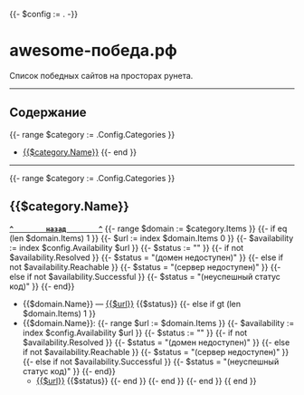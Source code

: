 {{- $config := . -}}
# <a name="start"></a>awesome-победа.рф

Список победных сайтов на просторах рунета.

---

## <a name="toc"></a>Содержание
{{- range $category := .Config.Categories }}
- [{{$category.Name}}](#{{$category.ID}})
{{- end }}

---

{{- range $category := .Config.Categories }}
## <a name="{{$category.ID}}"></a>{{$category.Name}}
**[`^        назад        ^`](#start)**
    {{- range $domain := $category.Items }}
        {{- if eq (len $domain.Items) 1 }}
            {{- $url := index $domain.Items 0 }}
            {{- $availability := index $config.Availability $url }}
            {{- $status := "" }}
            {{- if not $availability.Resolved }}
                {{- $status = "(домен недоступен)" }}
            {{- else if not $availability.Reachable }}
                {{- $status = "(сервер недоступен)" }}
            {{- else if not $availability.Successful }}
                {{- $status = "(неуспешный статус код)" }}
            {{- end}}
- {{$domain.Name}} — [{{$url}}](https://{{$url}}) {{$status}}
        {{- else if gt (len $domain.Items) 1 }}
- {{$domain.Name}}:
            {{- range $url := $domain.Items }}
                {{- $availability := index $config.Availability $url }}
                {{- $status := "" }}
                {{- if not $availability.Resolved }}
                    {{- $status = "(домен недоступен)" }}
                {{- else if not $availability.Reachable }}
                    {{- $status = "(сервер недоступен)" }}
                {{- else if not $availability.Successful }}
                    {{- $status = "(неуспешный статус код)" }}
                {{- end}}
    - [{{$url}}](https://{{$url}}) {{$status}}
            {{- end }}
        {{- end }}
    {{- end }}
{{ end }}